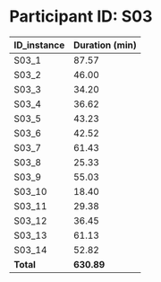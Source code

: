 # Participant ID: S03


| ID_instance | Duration (min) |
|-------------|-------|
| S03_1       | 87.57 |
| S03_2       | 46.00 |
| S03_3       | 34.20 |
| S03_4       | 36.62 |
| S03_5       | 43.23 |
| S03_6       | 42.52 |
| S03_7       | 61.43 |
| S03_8       | 25.33 |
| S03_9       | 55.03 |
| S03_10      | 18.40 |
| S03_11      | 29.38 |
| S03_12      | 36.45 |
| S03_13      | 61.13 |
| S03_14      | 52.82 |
| **Total**   | **630.89** |